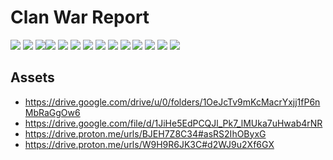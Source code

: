 # Clan War Report

![](https://blogger.googleusercontent.com/img/b/R29vZ2xl/AVvXsEiawjrxCMGbSkI2IpCwYWLGOLcc7ej5xmho6BYLXzqrkQqGXjfU7qc-ZTvpKRoelCcNn_fGJJMZzZKYzo69YDl-b5QN5iqSt2bececFVK813gzlN6a8lO-LyGRAEE5bYy3KB6_XAQThIKIGWIXatsg5iWdrm6brXtVFLPTYyMg3mDBcamAP9FRlQwIvI7Fj/s500/Screenshot_20230807002734.png) ![](https://blogger.googleusercontent.com/img/b/R29vZ2xl/AVvXsEgQy7YOHSo6ovUjFQ3RsJDzGku0x9BTrJ85K-hU9jGeTh0RIc-EzM4dHeJTYYRHFJ_I0lFy47lNROnnFhpLlqcWSXwBPNlS_J0zJroREFEikSR4tiCxCVKwdo-WC2tOVL62_zwW42mtabclE95B6F1LrjnQAW_Yde1tJ3b51gYqdUsju6j7uHxAxtypnivm/s500/Screenshot_20230807002745.png) ![](https://blogger.googleusercontent.com/img/b/R29vZ2xl/AVvXsEh5HwqQaWBYDoiZyjNhBtbpqW7mTSvuMcI5h3CnZiSoUdSxr8uZM_fi_sx3v6t8fjjvJLCSVWr3dnt4Ne1AT8vo6Tvp69zginLGGdnk83mr9nTr2q6lONj_PYgSfR-yp8P677QEiUS7PuF4PyfLWS-EY-DfZTH1UC78Mh1v524pDxj3ewShtI64k2XFdCOV/s500/Screenshot_20230807002807.png)![](https://blogger.googleusercontent.com/img/b/R29vZ2xl/AVvXsEiIp_DOIcemnscyZ1mPcvXDQeg7blqAdYIBXsRLMh7ErxjNiPinWikt9Zk5DbBIPGt2YTW8VF32lQuqNztLFaT3v2RFLXNbyFT8sdU4Yr76nFV6M1cB4B3P2Y58fKAgp3yD_t_gTwq7nHdmPBqNahtZFERFxhElnT8phG1t80vMRaLmJKoylKKJK3GJGjy-/s500/Screenshot_20230807002824.png) ![](https://blogger.googleusercontent.com/img/b/R29vZ2xl/AVvXsEgt_SL30mik4YlLxVgncuDsTu-XGv3TTbConQfObcMaYx8J1aWKhQOV8wBHQocxxsogmQQEtyogsVfWFcNOGT85YDBTnpy3vcDuH-hcx-WzLhKlXyceXr8Rw4JnI_bDyd3ouVZDuoqKdGiBbOkdSZcvRRSjSQVYOte8611nyfwHw4ptaHkDB-ZN5Z5uuKF8/s500/Screenshot_20230807002850.png) ![](https://blogger.googleusercontent.com/img/b/R29vZ2xl/AVvXsEgRFyda9tSXU2tM87RftODhrsUaL0oK4AUM7aN7XPwMnJOBZtxbgqioAyJ0PQMF44L0CLu66jxoBrbhRBO2an1T95U8Pda51NFOuY0miPgQv7wZailP0b6XM3Q1JocYm0a5mRcb8fCVpOwaE5sB1fXSv0DqxNkmEWW87o_jMo7GxYP3c1wTN3JYE1kP1MM2/s500/Screenshot_20230807002929.png) ![](https://blogger.googleusercontent.com/img/b/R29vZ2xl/AVvXsEgEOE14TDOXVQL2zgzYpUhilh0CZrTsQnNWtY0huc_n75VpGsEExJ7ejjYnTP01eXg-YkXe3Q8N8DT7_IuxaGJbAvmTOU23k-fjInQcQaBM9tAQAwtqzQaqMTW-6dJhotipWbGqmbmKGHSylQigr3CJgXsjidAausoDEkk4OH2NsvXIaoccCpnum00bQnmG/s500/Screenshot_20230807002950.png) ![](https://blogger.googleusercontent.com/img/b/R29vZ2xl/AVvXsEiwS6ovAnL7r5Q_ZHU9xeYZI334-Frmuz1-iLsuMhJlLiXJDs71VxHeyebv7bQX27BdzyqZNAq-4zAPQc-bvS8js_zT28AKKlza7OBBxv43aSOUlSOjhGikCSoZfBZ7ULvK97VdCZzXYQWWi8J8N3UrOQY-esa718nohZrvfolPPEiJJf7oVS7AStvev4sZ/s500/Screenshot_20230807003014.png) ![](https://blogger.googleusercontent.com/img/b/R29vZ2xl/AVvXsEj1df65G4IarP2ju49vF6SQObBS7HOpMamOA1g_FA6psfq0uSyoCS8dY94x2pJoXkc0-FjHSKPY6-_jVzdnY9oT4Q8lH_fXmoeb8RzXciEHZVYckMtkB9-cLmhDqeDnjA3Qh3Ix111h9OLRsvX-8WPE2qPKsCDsx6CsbT89ax-0-RaJ0_Dadeh9aP32E5MA/s500/Screenshot_20230807003033.png) ![](https://blogger.googleusercontent.com/img/b/R29vZ2xl/AVvXsEje3VTDiWQqIkpvtCgNZ3Lcb5pDUWYL-liFgWOqDfItqmXLsX8MABz6XFC4DZaScO4eDi8GcMRIaWNdTPmxm-WCo9wO3hoAdJ5FjgYvbbVNkrFgTHWfYoqe9AAbH20qzoYfEIBXOkhBURawCYHCyFimpYzpuE75nOujQydERIEuo74fltMbLmpkBy_tER2G/s500/Screenshot_20230807003104.png) ![](https://blogger.googleusercontent.com/img/b/R29vZ2xl/AVvXsEiHjw_ZI8eHCQ9aI_4aPAax1pkJmgj-BHIR42k3GdmT-Jyo7-GE7_dXHlyRa_sJncs-T30Vi2R7V7s4bUV32BZWUg9n2HGRKmyEjPmDRjEgd2cKPFA4mRIOGersCGivlYDlDHA1l1u4zmrcGWQhSqnTWnpCKAvPmSYQyltFS8sHSGt2hFnHm3fGKZEs-YTI/s500/Screenshot_20230807003228.png) ![](https://blogger.googleusercontent.com/img/b/R29vZ2xl/AVvXsEjDq-oU8m47vl94sDC33wMnVsaw5mKfdNYMjMG-dQ6eqrmYCcpBHKJVZ8jA49LE0L29hc-bwbWh_Tbzseo-udUUWUJdjOyrQb-gRa2Xv7id_ovxmsuMWFkSoqrmvu1hEo0Cx59ZbWeYkcgUb0TweOW0o200cmrYvTaCaABdw8MBht7YEl1pRr546qUML14s/s500/Screenshot_20230807003344.png) ![](https://blogger.googleusercontent.com/img/b/R29vZ2xl/AVvXsEjhjXJ_yHwt9ymyiRzi0eKnFe7nbkgpNDFvVYjEozZL7G3TxwkljCpU6eIBp67xqV6QQLTt5WMXVFXYZOlb-uIQKYKucguHEui3ETknXHu94QdcMny5KDgEO2biqKMoOLFC72xh8r6VtBnYvn4GsAIGnN_8uLa3_sM8LTLD9pUI89fvKyxwwBSvfAcvObt7/s500/Screenshot_20230807003411.png) ![](https://blogger.googleusercontent.com/img/b/R29vZ2xl/AVvXsEhVcl21B9vahtnoXOk8yOWFE5izJEX8AhwbHSrn4lGUaaV85Ud1eT_JcdCeyDtSKVKQJ5zoxDwmHRRw4XzeOem1ecsfbdYsiY22CTlik2IILL19qVQ0olNtQuWKuoy00vOQVDEhB5iZiafC4fjamJKG5uPXieuHSz7oxdvxcX0q9F6r9HM5pJR7vZ9PmKjp/s500/Screenshot_20230807003438.png)


## Assets

* https://drive.google.com/drive/u/0/folders/1OeJcTv9mKcMacrYxjj1fP6nMbRaGgOw6
* https://drive.google.com/file/d/1JiHe5EdPCQJl_Pk7_lMUka7uHwab4rNR
* https://drive.proton.me/urls/BJEH7Z8C34#asRS2IhOByxG
* https://drive.proton.me/urls/W9H9R6JK3C#d2WJ9u2Xf6GX
